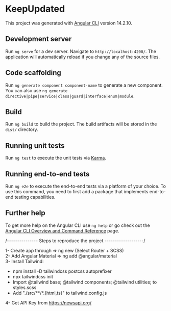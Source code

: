 # KeepUpdated

This project was generated with [Angular CLI](https://github.com/angular/angular-cli) version 14.2.10.

## Development server

Run `ng serve` for a dev server. Navigate to `http://localhost:4200/`. The application will automatically reload if you change any of the source files.

## Code scaffolding

Run `ng generate component component-name` to generate a new component. You can also use `ng generate directive|pipe|service|class|guard|interface|enum|module`.

## Build

Run `ng build` to build the project. The build artifacts will be stored in the `dist/` directory.

## Running unit tests

Run `ng test` to execute the unit tests via [Karma](https://karma-runner.github.io).

## Running end-to-end tests

Run `ng e2e` to execute the end-to-end tests via a platform of your choice. To use this command, you need to first add a package that implements end-to-end testing capabilities.

## Further help

To get more help on the Angular CLI use `ng help` or go check out the [Angular CLI Overview and Command Reference](https://angular.io/cli) page.


/--------------- Steps to reproduce the project -------------------/<br/>

1- Create app through => ng new <appName> (Select Router + SCSS)<br/>
2- Add Angular Material => ng add @angular/material<br/>
3- Install Tailwind:<br/>
 - npm install -D tailwindcss postcss autoprefixer
 - npx tailwindcss init
 - Import 
            @tailwind base;
            @tailwind components;
            @tailwind utilities;
  to styles.scss<br/>
 -  Add "./src/**/*.{html,ts}" to tailwind.config.js

4- Get API Key from https://newsapi.org/
